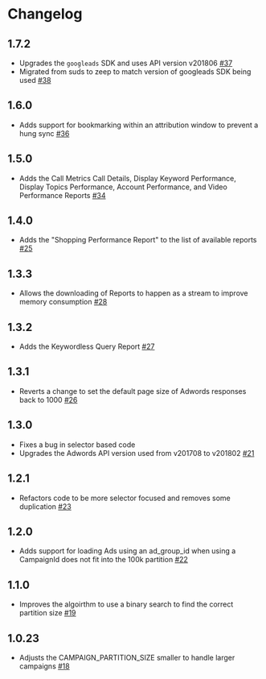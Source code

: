 # Changelog

## 1.7.2
  * Upgrades the `googleads` SDK and uses API version v201806 [#37](https://github.com/singer-io/tap-adwords/pull/37)
  * Migrated from suds to zeep to match version of googleads SDK being used [#38](https://github.com/singer-io/tap-adwords/pull/38)

## 1.6.0
  * Adds support for bookmarking within an attribution window to prevent a hung sync [#36](https://github.com/singer-io/tap-adwords/pull/36)

## 1.5.0
  * Adds the Call Metrics Call Details, Display Keyword Performance, Display Topics Performance, Account Performance, and Video Performance Reports [#34](https://github.com/singer-io/tap-adwords/pull/34)

## 1.4.0
  * Adds the "Shopping Performance Report" to the list of available reports [#25](https://github.com/singer-io/tap-adwords/pull/25)

## 1.3.3
  * Allows the downloading of Reports to happen as a stream to improve memory consumption [#28](https://github.com/singer-io/tap-adwords/pull/28)

## 1.3.2
  * Adds the Keywordless Query Report [#27](https://github.com/singer-io/tap-adwords/pull/27)

## 1.3.1
  * Reverts a change to set the default page size of Adwords responses back to 1000 [#26](https://github.com/singer-io/tap-adwords/pull/26)

## 1.3.0
  * Fixes a bug in selector based code
  * Upgrades the Adwords API version used from v201708 to v201802 [#21](https://github.com/singer-io/tap-adwords/pull/21)

## 1.2.1
  * Refactors code to be more selector focused and removes some duplication [#23](https://github.com/singer-io/tap-adwords/pull/23)

## 1.2.0
  * Adds support for loading Ads using an ad_group_id when using a CampaignId does not fit into the 100k partition [#22](https://github.com/singer-io/tap-adwords/pull/22)

## 1.1.0
  * Improves the algoirthm to use a binary search to find the correct partition size [#19](https://github.com/singer-io/tap-adwords/pull/19)

## 1.0.23
  * Adjusts the CAMPAIGN_PARTITION_SIZE smaller to handle larger campaigns [#18](https://github.com/singer-io/tap-adwords/pull/18)
